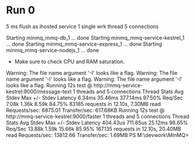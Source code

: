 # Run 0
5 ms flush as ihosted service
1 single wrk thread 5 connections

Starting minmq_mmq-db_1              ... done                                                                                              Starting minmq_mmq-service-kestrel_1 ... done                                                                                              Starting minmq_mmq-service-express_1 ... done                                                                                              Starting minmq_mmq-service-nodejs_1  ... done                                                                                              
- Make sure to check CPU and RAM saturation.

Warning: The file name argument '-I' looks like a flag.
Warning: The file name argument '-I' looks like a flag.
Warning: The file name argument '-I' looks like a flag.
Running 12s test @ http://mmq-service-kestrel:9000/message-text
  1 threads and 5 connections
  Thread Stats   Avg      Stdev     Max   +/- Stdev
    Latency     6.34ms   35.46ms 377.14ms   97.50%
    Req/Sec     7.08k     1.36k    8.59k    84.75%
  83185 requests in 12.10s, 7.30MB read
Requests/sec:   6875.01
Transfer/sec:    617.68KB
Running 12s test @ http://mmq-service-kestrel:9000/faster
  1 threads and 5 connections
  Thread Stats   Avg      Stdev     Max   +/- Stdev
    Latency   404.43us  711.85us  25.12ms   98.65%
    Req/Sec    13.88k     1.59k   15.66k    85.95%
  167135 requests in 12.10s, 20.40MB read
Requests/sec:  13812.66
Transfer/sec:      1.69MB
PS M:\devwork\MinMQ>
